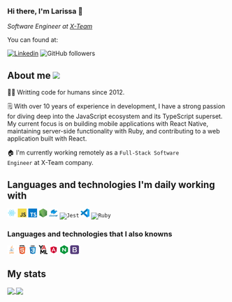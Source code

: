 
### Hi there, I'm Larissa 👋
 
_Software Engineer at [X-Team](https://x-team.com/)_

You can found at:

[![Linkedin](https://img.shields.io/badge/-Larissa%20Pissurno-blue?style=flat-square&logo=Linkedin&logoColor=white&link=https://www.linkedin.com/in/larissapissurno/)](https://www.linkedin.com/in/larissapissurno)
![GitHub followers](https://img.shields.io/github/followers/larissapissurno?label=Follow&style=social)

## About me <img src="https://media.giphy.com/media/WUlplcMpOCEmTGBtBW/giphy.gif" width="30">
:woman_technologist: Writting code for humans since 2012.<br/>

🗒️ With over 10 years of experience in development, I have a strong passion for diving deep into the JavaScript ecosystem and its TypeScript superset. My current focus is on building mobile applications with React Native, maintaining server-side functionality with Ruby, and contributing to a web application built with React.

🏠 I'm currently working remotely as a <code>Full-Stack Software Engineer</code> at X-Team company.

## Languages and technologies I'm daily working with

<code><img height="20" src="https://raw.githubusercontent.com/github/explore/master/topics/react/react.png" alt="React" title="React"></code>
<code><img height="20" src="https://raw.githubusercontent.com/github/explore/80688e429a7d4ef2fca1e82350fe8e3517d3494d/topics/javascript/javascript.png" alt="Javascript" title="Javascript"></code>
<code><img height="20" src="https://raw.githubusercontent.com/github/explore/80688e429a7d4ef2fca1e82350fe8e3517d3494d/topics/typescript/typescript.png" alt="TypeScript" title="TypeScript"></code>
<code><img height="20" src="https://raw.githubusercontent.com/github/explore/80688e429a7d4ef2fca1e82350fe8e3517d3494d/topics/nodejs/nodejs.png" alt="Node.Js" title="Node.Js"></code>
<code><img height="20" src="https://raw.githubusercontent.com/github/explore/master/topics/docker/docker.png" alt="Docker" title="Docker"></code>
<code><img height="20" src="https://jestjs.io/img/jest.png" alt="Jest" title="Jest"></code>
<code><img height="20" src="https://raw.githubusercontent.com/github/explore/80688e429a7d4ef2fca1e82350fe8e3517d3494d/topics/visual-studio-code/visual-studio-code.png" alt="VS Code" title="VS Code"></code>
<code><img height="20" src="https://avatars.githubusercontent.com/u/210414?s=48&v=4" alt="Ruby" title="Ruby"></code>


### Languages and technologies that I also knowns
<code><img height="20" src="https://raw.githubusercontent.com/github/explore/5b3600551e122a3277c2c5368af2ad5725ffa9a1/topics/java/java.png?size=40" alt="Java" title="Java"></code>
<code><img height="20" src="https://raw.githubusercontent.com/github/explore/80688e429a7d4ef2fca1e82350fe8e3517d3494d/topics/html/html.png" alt="HTML" title="HTML"></code>
<code><img height="20" src="https://raw.githubusercontent.com/github/explore/80688e429a7d4ef2fca1e82350fe8e3517d3494d/topics/css/css.png" alt="CSS3" title="CSS3"></code>
<code><img height="20" src="https://raw.githubusercontent.com/github/explore/master/topics/yaml/yaml.png" alt="Yaml" title="Yaml"></code>
<code><img height="20" src="https://raw.githubusercontent.com/github/explore/80688e429a7d4ef2fca1e82350fe8e3517d3494d/topics/angular/angular.png" alt="Angular" title="Angular"></code>
<code><img height="20" src="https://raw.githubusercontent.com/github/explore/master/topics/nginx/nginx.png" alt="nginx" title="nginx"></code>
<code><img height="20" src="https://raw.githubusercontent.com/github/explore/80688e429a7d4ef2fca1e82350fe8e3517d3494d/topics/bootstrap/bootstrap.png" alt="Bootstrap" title="Bootstrap"></code>


## My stats

<a href="https://github-readme-stats.vercel.app/api/top-langs/?username=larissapissurno&show_icons=true&theme=compact">
  <img align="center" src="https://github-readme-stats.vercel.app/api/top-langs/?username=larissapissurno&show_icons=true&layout=compact" />
</a>
<a href="https://github-readme-stats.vercel.app/api?username=larissapissurno&show_icons=true&theme=default">
  <img align="center" src="https://github-readme-stats.vercel.app/api?username=larissapissurno&show_icons=true&theme=default" />
</a>
